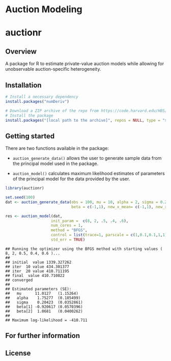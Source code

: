 Auction Modeling
================

<!-- README.md is generated from README.Rmd. Please edit that file -->

# auctionr

## Overview

A package for R to estimate private-value auction models while allowing
for unobservable auction-specific heterogeneity.

## Installation

``` r
# Install a necessary dependency
install.packages("numDeriv")

# Download a ZIP archive of the repo from https://code.harvard.edu/HBS/rcs_amackay__auction_modeling
# Install the package
install.packages("[local path to the archive]", repos = NULL, type = "source")
```

## Getting started

There are two functions available in the package:

  - `auction_generate_data()` allows the user to generate sample data
    from the principal model used in the package.

  - `auction_model()` calculates maximum likelihood estimates of
    parameters of the principal model for the data provided by the user.

<!-- end list -->

``` r
library(auctionr)

set.seed(100)
dat <- auction_generate_data(obs = 100, mu = 10, alpha = 2, sigma = 0.2,
                             beta = c(-1,1), new_x_mean= c(-1,1), new_x_sd = c(0.5,0.8))

res <- auction_model(dat,
                    init_param =  c(8, 2, .5, .4, .6),
                    num_cores = 1,
                    method = "BFGS",
                    control = list(trace=1, parscale = c(1,0.1,0.1,1,1)),
                    std_err = TRUE)
```

    ## Running the optimizer using the BFGS method with starting values ( 8, 2, 0.5, 0.4, 0.6 )...
    ## 
    ## initial  value 1339.327262 
    ## iter  10 value 434.301377
    ## iter  20 value 410.711195
    ## final  value 410.710822 
    ## converged
    ## 
    ## Estimated parameters (SE):                              
    ##   mu      11.0127   (1.15264)  
    ##   alpha    1.75277  (0.185499) 
    ##   sigma    0.20423  (0.0352861)
    ##   beta[1] -0.920617 (0.0570396)
    ##   beta[2]  1.0681   (0.0400262)
    ## 
    ## Maximum log-likelihood = -410.711

## For further information

## License
